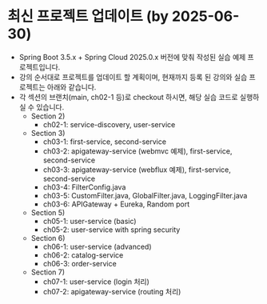 # 최신 프로젝트 업데이트 (by 2025-06-30)
* Spring Boot 3.5.x + Spring Cloud 2025.0.x 버전에 맞춰 작성된 실습 예제 프로젝트입니다.
* 강의 순서대로 프로젝트를 업데이트 할 계획이며, 현재까지 등록 된 강의와 실습 프로젝트는 아래와 같습니다.
* 각 섹션의 브랜치(main, ch02-1 등)로 checkout 하시면, 해당 실습 코드로 실행하실 수 있습니다.
  * Section 2)
    * ch02-1: service-discovery, user-service
  * Section 3)
    * ch03-1: first-service, second-service
    * ch03-2: apigateway-service (webmvc 예제), first-service, second-service
    * ch03-3: apigateway-service (webflux 예제), first-service, second-service
    * ch03-4: FilterConfig.java
    * ch03-5: CustomFilter.java, GlobalFilter.java, LoggingFilter.java
    * ch03-6: APIGateway + Eureka, Random port
  * Section 5)
    * ch05-1: user-service (basic)
    * ch05-2: user-service with spring security
  * Section 6)
    * ch06-1: user-service (advanced)
    * ch06-2: catalog-service
    * ch06-3: order-service
  * Section 7)
    * ch07-1: user-service (login 처리)
    * ch07-2: apigateway-service (routing 처리)